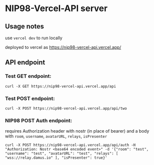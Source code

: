 # NIP98-Vercel-API server

## Usage notes

use `vercel dev` to run locally

deployed to vercel as https://nip98-vercel-api.vercel.app/

## API endpoint

### Test GET endpoint:
`curl -X GET https://nip98-vercel-api.vercel.app/api`


### Test POST endpoint:
`curl -X POST https://nip98-vercel-api.vercel.app/api/two`


### NIP98 POST Auth endpoint: 
requires Authorization header with nostr (in place of bearer)
and a body with `room`, `username`, `avatarURL`, `relays`, `isPresenter`

`curl -X POST https://nip98-vercel-api.vercel.app/api/auth -H "Authorization: Nostr <base64 encoded event>" -d '{"room": "test", "username": "test", "avatarURL": "test", "relays": [ "wss://relay.damus.io" ], "isPresenter": true}'`



